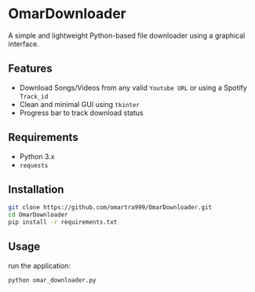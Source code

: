 # OmarDownloader

A simple and lightweight Python-based file downloader using a graphical interface.

## Features

- Download Songs/Videos from any valid `Youtube URL` or using a Spotify `Track_id`
- Clean and minimal GUI using `tkinter`
- Progress bar to track download status

## Requirements

- Python 3.x
- `requests`

## Installation

```bash
git clone https://github.com/omartra999/OmarDownloader.git
cd OmarDownloader
pip install -r requirements.txt
```
## Usage
run the application:
```bash
python omar_downloader.py
```
